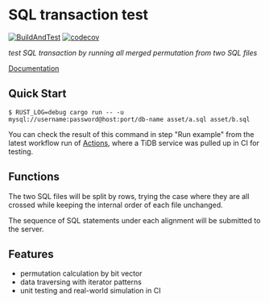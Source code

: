 # SQL transaction test

[![BuildAndTest](https://github.com/PragmaTwice/sql-transaction-test/workflows/BuildAndTest/badge.svg)](https://github.com/PragmaTwice/sql-transaction-test/actions?query=workflow%3ABuildAndTest)
[![codecov](https://codecov.io/gh/PragmaTwice/sql-transaction-test/branch/master/graph/badge.svg?token=TZ57Z0311X)](https://codecov.io/gh/PragmaTwice/sql-transaction-test)

*test SQL transaction by running all merged permutation from two SQL files*

[Documentation](https://sql-transaction-test.surge.sh/sql_transaction_test/)

## Quick Start

```shell
$ RUST_LOG=debug cargo run -- -u mysql://username:password@host:port/db-name asset/a.sql asset/b.sql 
```
You can check the result of this command in step "Run example" from the latest workflow run of [Actions](https://github.com/PragmaTwice/sql-transaction-test/actions?query=workflow%3ABuildAndTest), where a TiDB service was pulled up in CI for testing.

## Functions
The two SQL files will be split by rows, trying the case where they are all crossed while keeping the internal order of each file unchanged. 

The sequence of SQL statements under each alignment will be submitted to the server.

## Features
- permutation calculation by bit vector
- data traversing with iterator patterns
- unit testing and real-world simulation in CI
